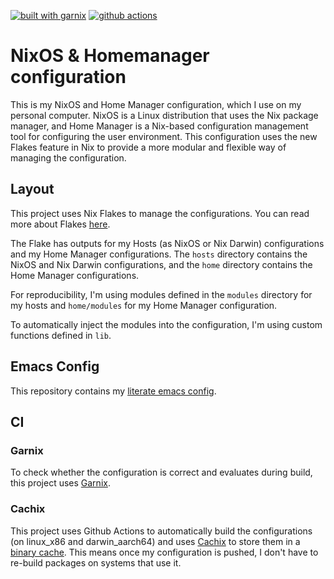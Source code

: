 [![built with garnix](https://img.shields.io/endpoint.svg?url=https%3A%2F%2Fgarnix.io%2Fapi%2Fbadges%2Ftiborpilz%2FNixOS)](https://garnix.io)
[![github actions](https://github.com/tiborpilz/nixos/actions/workflows/build.yml/badge.svg)](https://github.com/tiborpilz/NixOS/actions/workflows/build.yml)
  
# NixOS & Homemanager configuration

This is my NixOS and Home Manager configuration, which I use on my personal computer. NixOS is a Linux distribution that uses the Nix package manager, and Home Manager is a Nix-based configuration management tool for configuring the user environment. This configuration uses the new Flakes feature in Nix to provide a more modular and flexible way of managing the configuration.

## Layout

This project uses Nix Flakes to manage the configurations. You can read more about Flakes [here](https://wiki.nixos.org/wiki/Flakes).

The Flake has outputs for my Hosts (as NixOS or Nix Darwin) configurations and my Home Manager configurations. The `hosts` directory contains the NixOS and Nix Darwin configurations, and the `home` directory contains the Home Manager configurations.

For reproducibility, I'm using modules defined in the `modules` directory for my hosts and `home/modules` for my Home Manager configuration.

To automatically inject the modules into the configuration, I'm using custom functions defined in `lib`.

## Emacs Config

This repository contains my [literate emacs config](https://github.com/tiborpilz/NixOS/blob/main/home/config/doom/config.org).

## CI

### Garnix

To check whether the configuration is correct and evaluates during build, this project uses [Garnix](https://garnix.io/docs/steps).

### Cachix

This project uses Github Actions to automatically build the configurations (on linux_x86 and darwin_aarch64) and uses [Cachix](https://www.cachix.org/) to store them in a [binary cache](https://app.cachix.org/cache/tiborpilz#pins). This means once my configuration is pushed, I don't have to re-build packages on systems that use it.
